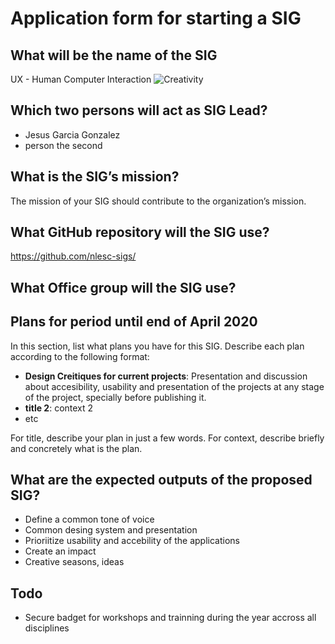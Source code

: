 # Application form for starting a SIG


## What will be the name of the SIG
UX - Human Computer Interaction
![Creativity](https://positivepsychology.com/wp-content/uploads/boost-your-creativity.jpg "Creativity")

## Which two persons will act as SIG Lead?
<!--  help text goes here  -->
- Jesus Garcia Gonzalez
- person the second

## What is the SIG’s mission?
<!--  help text goes here  -->
The mission of your SIG should contribute to the organization’s mission.

## What GitHub repository will the SIG use?
<!--  help text goes here  -->
https://github.com/nlesc-sigs/<some-repo>

## What Office group will the SIG use?
<!--  help text goes here  -->

## Plans for period until end of April 2020
<!--  help text goes here  -->
In this section, list what plans you have for this SIG. Describe each plan according to the following format: 

- **Design Creitiques for current projects**: Presentation and discussion about accesibility, usability and presentation of the projects at any stage of the project, specially before publishing it. 
- **title 2**: context 2
- etc

For title, describe your plan in just a few words. For context, describe briefly and concretely what is the plan.

## What are the expected outputs of the proposed SIG?
- Define a common tone of voice
- Common desing system and presentation
- Prioriitize usability and accebility of the applications
- Create an impact
- Creative seasons, ideas

## Todo
- Secure badget for workshops and trainning during the year accross all disciplines


